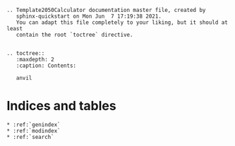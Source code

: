 ```{eval-rst}
.. Template2050Calculator documentation master file, created by
   sphinx-quickstart on Mon Jun  7 17:19:38 2021.
   You can adapt this file completely to your liking, but it should at least
   contain the root `toctree` directive.
```

```{include} ../../README.md
```

```{eval-rst}
.. toctree::
   :maxdepth: 2
   :caption: Contents:

   anvil
```
# Indices and tables

```{eval-rst}
* :ref:`genindex`
* :ref:`modindex`
* :ref:`search`
```
